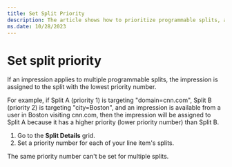 ```yaml
---
title: Set Split Priority
description: The article shows how to prioritize programmable splits, assign a priority number to each split in the Split Details grid, where impressions are allocated to the split with the lowest priority number, ensuring unique priority assignments for each split within a line item.
ms.date: 10/28/2023
---
```


# Set split priority

If an impression applies to multiple programmable splits, the impression is assigned to the split with the lowest priority number.

For example, if Split A (priority 1) is targeting "domain=cnn.com", Split B (priority 2) is targeting "city=Boston", and an impression is available from a user in Boston visiting cnn.com, then the impression will be assigned to Split A because it has a higher priority (lower priority number) than Split B.

1. Go to the **Split Details** grid.
1. Set a priority number for each of your line item's splits.

The same priority number can't be set for multiple splits.
